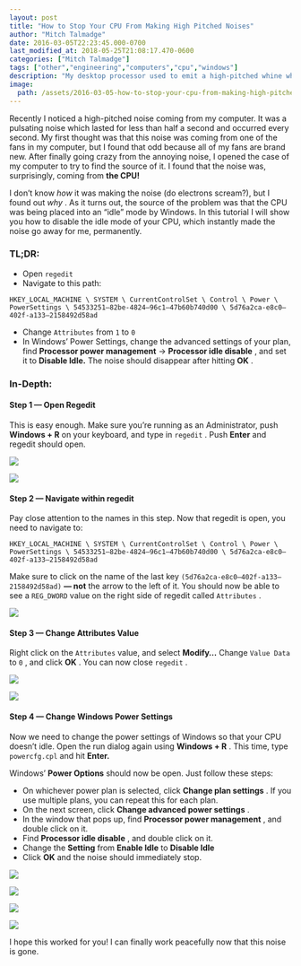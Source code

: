 ```yaml
---
layout: post
title: "How to Stop Your CPU From Making High Pitched Noises"
author: "Mitch Talmadge"
date: 2016-03-05T22:23:45.000-0700
last_modified_at: 2018-05-25T21:08:17.470-0600
categories: ["Mitch Talmadge"]
tags: ["other","engineering","computers","cpu","windows"]
description: "My desktop processor used to emit a high-pitched whine when it crunched numbers. I finally had enough!"
image:
  path: /assets/2016-03-05-how-to-stop-your-cpu-from-making-high-pitched-noises/1*JKs0C40koWvK1Ryqdc_QKA.png
---
```


Recently I noticed a high-pitched noise coming from my computer. It was a pulsating noise which lasted for less than half a second and occurred every second. My first thought was that this noise was coming from one of the fans in my computer, but I found that odd because all of my fans are brand new. After finally going crazy from the annoying noise, I opened the case of my computer to try to find the source of it. I found that the noise was, surprisingly, coming from **the CPU!**

I don’t know _how_ it was making the noise (do electrons scream?), but I found out _why_ . As it turns out, the source of the problem was that the CPU was being placed into an “idle” mode by Windows. In this tutorial I will show you how to disable the idle mode of your CPU, which instantly made the noise go away for me, permanently.
### **TL;DR:**
- Open `regedit`
- Navigate to this path:

```
HKEY_LOCAL_MACHINE \ SYSTEM \ CurrentControlSet \ Control \ Power \ PowerSettings \ 54533251–82be-4824–96c1–47b60b740d00 \ 5d76a2ca-e8c0–402f-a133–2158492d58ad
```
- Change `Attributes` from `1` to `0`
- In Windows’ Power Settings, change the advanced settings of your plan, find **Processor power management** -\> **Processor idle disable** , and set it to **Disable Idle.** The noise should disappear after hitting **OK** .

### In-Depth:
#### Step 1 — Open Regedit

This is easy enough. Make sure you’re running as an Administrator, push **Windows \+ R** on your keyboard, and type in `regedit` . Push **Enter** and regedit should open.

![](/assets/images/2016-03-05-how-to-stop-your-cpu-from-making-high-pitched-noises/1*s8anuoCIOdpxOSDg4OOnHw.png)

![](/assets/images/2016-03-05-how-to-stop-your-cpu-from-making-high-pitched-noises/1*npEsYpszwQLVoxq8nfX55A.png)

#### Step 2 — Navigate within regedit

Pay close attention to the names in this step. Now that regedit is open, you need to navigate to:
```
HKEY_LOCAL_MACHINE \ SYSTEM \ CurrentControlSet \ Control \ Power \ PowerSettings \ 54533251–82be-4824–96c1–47b60b740d00 \ 5d76a2ca-e8c0–402f-a133–2158492d58ad
```

Make sure to click on the name of the last key `(5d76a2ca-e8c0–402f-a133–2158492d58ad)` **— not** the arrow to the left of it. You should now be able to see a `REG_DWORD` value on the right side of regedit called `Attributes` .

![](/assets/images/2016-03-05-how-to-stop-your-cpu-from-making-high-pitched-noises/1*EDQrwBy8rkiI3jIN5abu8w.png)

#### Step 3 — Change Attributes Value

Right click on the `Attributes` value, and select **Modify…** Change `Value Data` to `0` , and click **OK** . You can now close `regedit` .

![](/assets/images/2016-03-05-how-to-stop-your-cpu-from-making-high-pitched-noises/1*wkYzqTvl2-pzBeMAUKxjVw.png)

![](/assets/images/2016-03-05-how-to-stop-your-cpu-from-making-high-pitched-noises/1*670b4IwuzhEQ76rrVear6g.png)

#### Step 4 — Change Windows Power Settings

Now we need to change the power settings of Windows so that your CPU doesn’t idle. Open the run dialog again using **Windows \+ R** . This time, type `powercfg.cpl` and hit **Enter.**

Windows’ **Power Options** should now be open. Just follow these steps:
- On whichever power plan is selected, click **Change plan settings** . If you use multiple plans, you can repeat this for each plan.
- On the next screen, click **Change advanced power settings** .
- In the window that pops up, find **Processor power management** , and double click on it.
- Find **Processor idle disable** , and double click on it.
- Change the **Setting** from **Enable Idle** to **Disable Idle**
- Click **OK** and the noise should immediately stop.

![](/assets/images/2016-03-05-how-to-stop-your-cpu-from-making-high-pitched-noises/1*En1vJrfYcuh8didCnLfGBw.png)

![](/assets/images/2016-03-05-how-to-stop-your-cpu-from-making-high-pitched-noises/1*EdIiMc3TgvzyGllpeW8YVg.png)

![](/assets/images/2016-03-05-how-to-stop-your-cpu-from-making-high-pitched-noises/1*k_RStOGDIzmtrhwy7omQTg.png)

![](/assets/images/2016-03-05-how-to-stop-your-cpu-from-making-high-pitched-noises/1*JKs0C40koWvK1Ryqdc_QKA.png)

I hope this worked for you! I can finally work peacefully now that this noise is gone.

